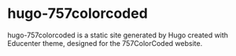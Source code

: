 # hugo-757colorcoded
hugo-757colorcoded is a static site generated by Hugo created with Educenter theme, designed for the 757ColorCoded website.
